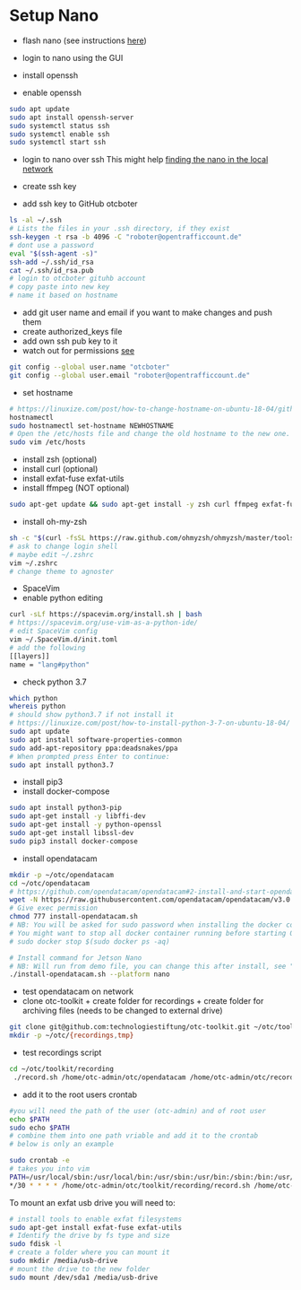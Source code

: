# Setup Nano

- flash nano (see instructions [here](https://developer.nvidia.com/embedded/learn/get-started-jetson-nano-devkit#write))
- login to nano using the GUI
  
- install openssh
- enable openssh

```bash
sudo apt update
sudo apt install openssh-server
sudo systemctl status ssh
sudo systemctl enable ssh
sudo systemctl start ssh
```

- login to nano over ssh 
  This might help [finding the nano in the local network](https://apple.stackexchange.com/questions/310061/how-to-find-all-devices-ip-address-hostname-mac-address-on-local-network)

- create ssh key
- add ssh key to GitHub otcboter

```bash
ls -al ~/.ssh
# Lists the files in your .ssh directory, if they exist
ssh-keygen -t rsa -b 4096 -C "roboter@opentrafficcount.de"
# dont use a password
eval "$(ssh-agent -s)"
ssh-add ~/.ssh/id_rsa
cat ~/.ssh/id_rsa.pub
# login to otcboter gituhb account
# copy paste into new key
# name it based on hostname
```

- add git user name and email if you want to make changes and push them
- create authorized_keys file
- add own ssh pub key to it
- watch out for permissions [see](https://superuser.com/a/1559867)

```bash
git config --global user.name "otcboter"
git config --global user.email "roboter@opentrafficcount.de"
```

- set hostname

```bash
# https://linuxize.com/post/how-to-change-hostname-on-ubuntu-18-04/githu
hostnamectl
sudo hostnamectl set-hostname NEWHOSTNAME
# Open the /etc/hosts file and change the old hostname to the new one.
sudo vim /etc/hosts
```

- install zsh (optional)
- install curl (optional)
- install exfat-fuse exfat-utils
- install ffmpeg (NOT optional)

```bash
sudo apt-get update && sudo apt-get install -y zsh curl ffmpeg exfat-fuse exfat-utils
```

- install oh-my-zsh

```bash
sh -c "$(curl -fsSL https://raw.github.com/ohmyzsh/ohmyzsh/master/tools/install.sh)"
# ask to change login shell
# maybe edit ~/.zshrc
vim ~/.zshrc
# change theme to agnoster
```

- SpaceVim
- enable python editing
  
```bash
curl -sLf https://spacevim.org/install.sh | bash
# https://spacevim.org/use-vim-as-a-python-ide/
# edit SpaceVim config
vim ~/.SpaceVim.d/init.toml
# add the following
[[layers]]
name = "lang#python"
```

- check python 3.7

```bash
which python
whereis python
# should show python3.7 if not install it
# https://linuxize.com/post/how-to-install-python-3-7-on-ubuntu-18-04/
sudo apt update
sudo apt install software-properties-common
sudo add-apt-repository ppa:deadsnakes/ppa
# When prompted press Enter to continue:
sudo apt install python3.7
```

- install pip3
- install docker-compose

```bash
sudo apt install python3-pip
sudo apt-get install -y libffi-dev
sudo apt-get install -y python-openssl
sudo apt-get install libssl-dev
sudo pip3 install docker-compose
```

- install opendatacam

```bash
mkdir -p ~/otc/opendatacam
cd ~/otc/opendatacam
# https://github.com/opendatacam/opendatacam#2-install-and-start-opendatacam-
wget -N https://raw.githubusercontent.com/opendatacam/opendatacam/v3.0.1/docker/install-opendatacam.sh
# Give exec permission
chmod 777 install-opendatacam.sh
# NB: You will be asked for sudo password when installing the docker container
# You might want to stop all docker container running before starting OpenDataCam
# sudo docker stop $(sudo docker ps -aq)

# Install command for Jetson Nano
# NB: Will run from demo file, you can change this after install, see "5. Customize OpenDataCam"
./install-opendatacam.sh --platform nano

```

- test opendatacam on network
- clone otc-toolkit + create folder for recordings + create folder for archiving files (needs to be changed to external drive)

```bash
git clone git@github.com:technologiestiftung/otc-toolkit.git ~/otc/toolkit
mkdir -p ~/otc/{recordings,tmp}
```

- test recordings script

```bash
cd ~/otc/toolkit/recording
 ./record.sh /home/otc-admin/otc/opendatacam /home/otc-admin/otc/recordings /home/otc-admin/otc/toolkit/recording /home/otc-admin/otc/tmp > /home/otc-admin/otc/recordings/cron.log 2>&1
```

- add it to the root users crontab

```bash
#you will need the path of the user (otc-admin) and of root user 
echo $PATH
sudo echo $PATH
# combine them into one path vriable and add it to the crontab
# below is only an example

sudo crontab -e
# takes you into vim
PATH=/usr/local/sbin:/usr/local/bin:/usr/sbin:/usr/bin:/sbin:/bin:/usr/games:/usr/local/games
*/30 * * * * /home/otc-admin/otc/toolkit/recording/record.sh /home/otc-admin/otc/opendatacam /home/otc-admin/otc/recordings /home/otc-admin/otc/toolkit/recording /home/otc-admin/otc/tmp > /home/otc-admin/otc/recordings/cron.log 2>&1
```

To mount an exfat usb drive you will need to:

```bash
# install tools to enable exfat filesystems
sudo apt-get install exfat-fuse exfat-utils
# Identify the drive by fs type and size
sudo fdisk -l
# create a folder where you can mount it
sudo mkdir /media/usb-drive
# mount the drive to the new folder 
sudo mount /dev/sda1 /media/usb-drive
```
